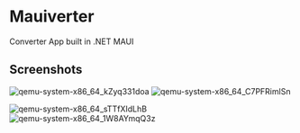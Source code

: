 # Mauiverter
Converter App built in .NET MAUI

## Screenshots

![qemu-system-x86_64_kZyq331doa](https://github.com/user-attachments/assets/a401fdc5-d7e1-4b6d-927c-2d7713774c0c)                     ![qemu-system-x86_64_C7PFRimlSn](https://github.com/user-attachments/assets/8e5dcc9c-d689-48d1-8aa2-dc270a09ba16)


 
![qemu-system-x86_64_sTTfXIdLhB](https://github.com/user-attachments/assets/9649f023-4913-4c69-9722-baa997944f6b)                   ![qemu-system-x86_64_1W8AYmqQ3z](https://github.com/user-attachments/assets/f2df67bb-61d3-4169-a56c-7bd655128031)

